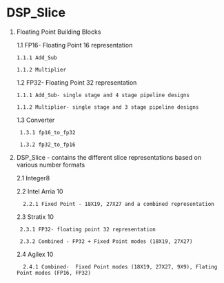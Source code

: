 # DSP_Slice

1. Floating Point Building Blocks  

   1.1 FP16- Floating Point 16 representation
   
       1.1.1 Add_Sub
       
       1.1.2 Multiplier
       
   1.2 FP32- Floating Point 32 representation
   
       1.1.1 Add_Sub- single stage and 4 stage pipeline designs
       
       1.1.2 Multiplier- single stage and 3 stage pipeline designs
       
   1.3 Converter
      
        1.3.1 fp16_to_fp32
        
        1.3.2 fp32_to_fp16

2. DSP_Slice - contains the different slice representations based on various number formats

   2.1 Integer8
   
   2.2 Intel Arria 10
   
         2.2.1 Fixed Point - 18X19, 27X27 and a combined representation 
   
   2.3 Stratix 10
        
        2.3.1 FP32- floating point 32 representation 
        
        2.3.2 Combined - FP32 + Fixed Point modes (18X19, 27X27)
        
   2.4 Agilex 10
         
         2.4.1 Combined-  Fixed Point modes (18X19, 27X27, 9X9), Flating Point modes (FP16, FP32)
         
      
         
   

